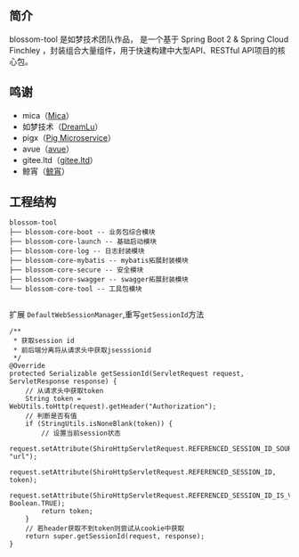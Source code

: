 ## 简介
blossom-tool 是如梦技术团队作品， 是一个基于 Spring Boot 2 & Spring Cloud Finchley ，封装组合大量组件，用于快速构建中大型API、RESTful API项目的核心包。

## 鸣谢
* mica（[Mica](https://github.com/lets-mica/mica)）
* 如梦技术（[DreamLu](https://www.dreamlu.net/)）
* pigx（[Pig Microservice](https://www.pig4cloud.com/zh-cn/)）
* avue（[avue](https://avue.top/)）
* gitee.ltd（[gitee.ltd](https://gitee.ltd/)）
* 鲸宵（<a href="https://raw.githubusercontent.com/chillzhuang/blossom-tool/master/pic/jx.png" target="_blank">鲸宵</a>）

## 工程结构
``` 
blossom-tool
├── blossom-core-boot -- 业务包综合模块
├── blossom-core-launch -- 基础启动模块
├── blossom-core-log -- 日志封装模块 
├── blossom-core-mybatis -- mybatis拓展封装模块 
├── blossom-core-secure -- 安全模块 
├── blossom-core-swagger -- swagger拓展封装模块 
└── blossom-core-tool -- 工具包模块 
	 
```


扩展 `DefaultWebSessionManager`,重写`getSessionId`方法

    /** 
	 * 获取session id
	 * 前后端分离将从请求头中获取jsesssionid
	 */
	@Override
	protected Serializable getSessionId(ServletRequest request, ServletResponse response) {
		// 从请求头中获取token
		String token = WebUtils.toHttp(request).getHeader("Authorization");
		// 判断是否有值
		if (StringUtils.isNoneBlank(token)) {
			// 设置当前session状态
			request.setAttribute(ShiroHttpServletRequest.REFERENCED_SESSION_ID_SOURCE, "url"); 
			request.setAttribute(ShiroHttpServletRequest.REFERENCED_SESSION_ID, token);  
			request.setAttribute(ShiroHttpServletRequest.REFERENCED_SESSION_ID_IS_VALID, Boolean.TRUE);  
			return token;
		}
		// 若header获取不到token则尝试从cookie中获取
		return super.getSessionId(request, response);
	}
